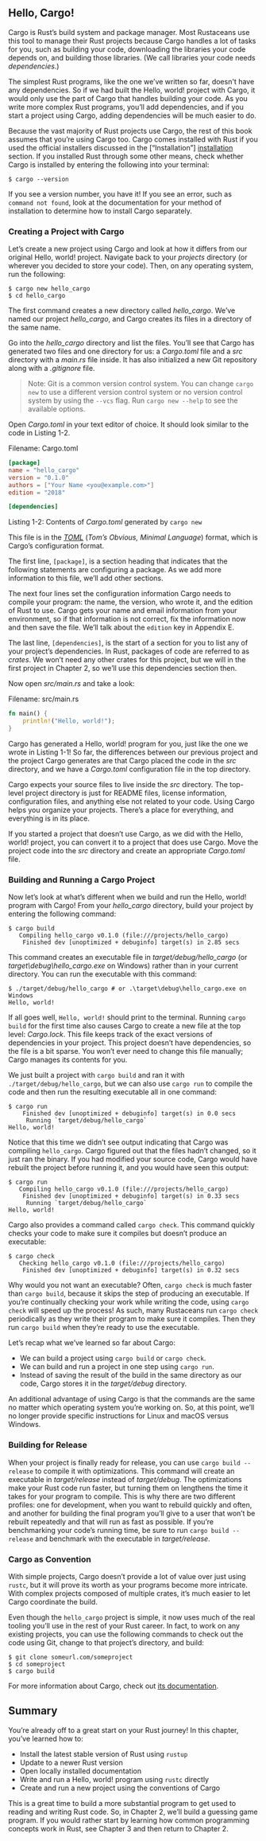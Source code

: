 ## Hello, Cargo!

Cargo is Rust’s build system and package manager. Most Rustaceans use this tool
to manage their Rust projects because Cargo handles a lot of tasks for you,
such as building your code, downloading the libraries your code depends on, and
building those libraries. (We call libraries your code needs *dependencies*.)

The simplest Rust programs, like the one we’ve written so far, doesn't have any
dependencies. So if we had built the Hello, world! project with Cargo, it would
only use the part of Cargo that handles building your code. As you write more
complex Rust programs, you’ll add dependencies, and if you start a project
using Cargo, adding dependencies will be much easier to do.

Because the vast majority of Rust projects use Cargo, the rest of this book
assumes that you’re using Cargo too. Cargo comes installed with Rust if you
used the official installers discussed in the [“Installation”]
[installation]<!-- ignore --> section. If you installed Rust through some other
means, check whether Cargo is installed by entering the following into your
terminal:

```text
$ cargo --version
```

If you see a version number, you have it! If you see an error, such as `command
not found`, look at the documentation for your method of installation to
determine how to install Cargo separately.

### Creating a Project with Cargo

Let’s create a new project using Cargo and look at how it differs from our
original Hello, world! project. Navigate back to your *projects* directory (or
wherever you decided to store your code). Then, on any operating system, run
the following:

```text
$ cargo new hello_cargo
$ cd hello_cargo
```

The first command creates a new directory called *hello_cargo*. We’ve named
our project *hello_cargo*, and Cargo creates its files in a directory of the
same name.

Go into the *hello_cargo* directory and list the files. You’ll see that Cargo
has generated two files and one directory for us: a *Cargo.toml* file and a
*src* directory with a *main.rs* file inside. It has also initialized a new Git
repository along with a *.gitignore* file.

> Note: Git is a common version control system. You can change `cargo new` to
> use a different version control system or no version control system by using
> the `--vcs` flag. Run `cargo new --help` to see the available options.

Open *Cargo.toml* in your text editor of choice. It should look similar to the
code in Listing 1-2.

<span class="filename">Filename: Cargo.toml</span>

```toml
[package]
name = "hello_cargo"
version = "0.1.0"
authors = ["Your Name <you@example.com>"]
edition = "2018"

[dependencies]
```

<span class="caption">Listing 1-2: Contents of *Cargo.toml* generated by `cargo
new`</span>

This file is in the [*TOML*][toml]<!-- ignore --> (*Tom’s Obvious, Minimal
Language*) format, which is Cargo’s configuration format.

[toml]: https://github.com/toml-lang/toml

The first line, `[package]`, is a section heading that indicates that the
following statements are configuring a package. As we add more information to
this file, we’ll add other sections.

The next four lines set the configuration information Cargo needs to compile
your program: the name, the version, who wrote it, and the edition of Rust to
use. Cargo gets your name and email information from your environment, so if
that information is not correct, fix the information now and then save the
file. We’ll talk about the `edition` key in Appendix E.

The last line, `[dependencies]`, is the start of a section for you to list any
of your project’s dependencies. In Rust, packages of code are referred to as
*crates*. We won’t need any other crates for this project, but we will in the
first project in Chapter 2, so we’ll use this dependencies section then.

Now open *src/main.rs* and take a look:

<span class="filename">Filename: src/main.rs</span>

```rust
fn main() {
    println!("Hello, world!");
}
```

Cargo has generated a Hello, world! program for you, just like the one we wrote
in Listing 1-1! So far, the differences between our previous project and the
project Cargo generates are that Cargo placed the code in the *src* directory,
and we have a *Cargo.toml* configuration file in the top directory.

Cargo expects your source files to live inside the *src* directory. The
top-level project directory is just for README files, license information,
configuration files, and anything else not related to your code. Using Cargo
helps you organize your projects. There’s a place for everything, and
everything is in its place.

If you started a project that doesn’t use Cargo, as we did with the Hello,
world! project, you can convert it to a project that does use Cargo. Move the
project code into the *src* directory and create an appropriate *Cargo.toml*
file.

### Building and Running a Cargo Project

Now let’s look at what’s different when we build and run the Hello, world!
program with Cargo! From your *hello_cargo* directory, build your project by
entering the following command:

```text
$ cargo build
   Compiling hello_cargo v0.1.0 (file:///projects/hello_cargo)
    Finished dev [unoptimized + debuginfo] target(s) in 2.85 secs
```

This command creates an executable file in *target/debug/hello_cargo* (or
*target\debug\hello_cargo.exe* on Windows) rather than in your current
directory. You can run the executable with this command:

```text
$ ./target/debug/hello_cargo # or .\target\debug\hello_cargo.exe on Windows
Hello, world!
```

If all goes well, `Hello, world!` should print to the terminal. Running `cargo
build` for the first time also causes Cargo to create a new file at the top
level: *Cargo.lock*. This file keeps track of the exact versions of
dependencies in your project. This project doesn’t have dependencies, so the
file is a bit sparse. You won’t ever need to change this file manually; Cargo
manages its contents for you.

We just built a project with `cargo build` and ran it with
`./target/debug/hello_cargo`, but we can also use `cargo run` to compile the
code and then run the resulting executable all in one command:

```text
$ cargo run
    Finished dev [unoptimized + debuginfo] target(s) in 0.0 secs
     Running `target/debug/hello_cargo`
Hello, world!
```

Notice that this time we didn’t see output indicating that Cargo was compiling
`hello_cargo`. Cargo figured out that the files hadn’t changed, so it just ran
the binary. If you had modified your source code, Cargo would have rebuilt the
project before running it, and you would have seen this output:

```text
$ cargo run
   Compiling hello_cargo v0.1.0 (file:///projects/hello_cargo)
    Finished dev [unoptimized + debuginfo] target(s) in 0.33 secs
     Running `target/debug/hello_cargo`
Hello, world!
```

Cargo also provides a command called `cargo check`. This command quickly checks
your code to make sure it compiles but doesn’t produce an executable:

```text
$ cargo check
   Checking hello_cargo v0.1.0 (file:///projects/hello_cargo)
    Finished dev [unoptimized + debuginfo] target(s) in 0.32 secs
```

Why would you not want an executable? Often, `cargo check` is much faster than
`cargo build`, because it skips the step of producing an executable. If you’re
continually checking your work while writing the code, using `cargo check` will
speed up the process! As such, many Rustaceans run `cargo check` periodically
as they write their program to make sure it compiles. Then they run `cargo
build` when they’re ready to use the executable.

Let’s recap what we’ve learned so far about Cargo:

* We can build a project using `cargo build` or `cargo check`.
* We can build and run a project in one step using `cargo run`.
* Instead of saving the result of the build in the same directory as our code,
  Cargo stores it in the *target/debug* directory.

An additional advantage of using Cargo is that the commands are the same no
matter which operating system you’re working on. So, at this point, we’ll no
longer provide specific instructions for Linux and macOS versus Windows.

### Building for Release

When your project is finally ready for release, you can use `cargo build
--release` to compile it with optimizations. This command will create an
executable in *target/release* instead of *target/debug*. The optimizations
make your Rust code run faster, but turning them on lengthens the time it takes
for your program to compile. This is why there are two different profiles: one
for development, when you want to rebuild quickly and often, and another for
building the final program you’ll give to a user that won’t be rebuilt
repeatedly and that will run as fast as possible. If you’re benchmarking your
code’s running time, be sure to run `cargo build --release` and benchmark with
the executable in *target/release*.

### Cargo as Convention

With simple projects, Cargo doesn’t provide a lot of value over just using
`rustc`, but it will prove its worth as your programs become more intricate.
With complex projects composed of multiple crates, it’s much easier to let
Cargo coordinate the build.

Even though the `hello_cargo` project is simple, it now uses much of the real
tooling you’ll use in the rest of your Rust career. In fact, to work on any
existing projects, you can use the following commands to check out the code
using Git, change to that project’s directory, and build:

```text
$ git clone someurl.com/someproject
$ cd someproject
$ cargo build
```

For more information about Cargo, check out [its documentation].

[its documentation]: https://doc.rust-lang.org/cargo/

## Summary

You’re already off to a great start on your Rust journey! In this chapter,
you’ve learned how to:

* Install the latest stable version of Rust using `rustup`
* Update to a newer Rust version
* Open locally installed documentation
* Write and run a Hello, world! program using `rustc` directly
* Create and run a new project using the conventions of Cargo

This is a great time to build a more substantial program to get used to reading
and writing Rust code. So, in Chapter 2, we’ll build a guessing game program.
If you would rather start by learning how common programming concepts work in
Rust, see Chapter 3 and then return to Chapter 2.

[installation]: ch01-01-installation.html#installation
